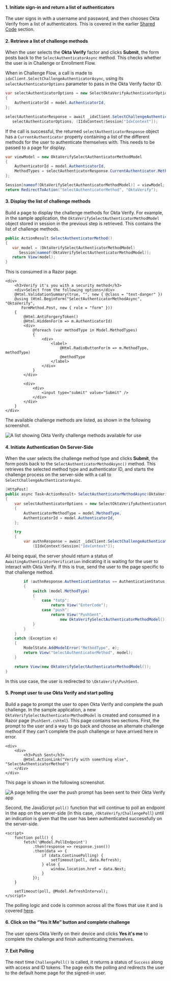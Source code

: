 #### 1. Initiate sign-in and return a list of authenticators

The user signs in with a username and password, and then chooses Okta Verify from a list of authenticators. This is covered in the earlier [Shared Code](#initiate-sign-in-and-return-a-list-of-authenticators) section.

#### 2. Retrieve a list of challenge methods

When the user selects the **Okta Verify** factor and clicks **Submit**, the form posts back to the `SelectAuthenticatorAsync` method. This checks whether the user is in Challenge or Enrollment Flow.

When in Challenge Flow, a call is made to `idxClient.SelectChallengeAuthenticatorAsync`, using its `selectAuthenticatorOptions` parameter to pass in the Okta Verify factor ID.

```csharp
var selectAuthenticatorOptions = new SelectOktaVerifyAuthenticatorOptions
{
    AuthenticatorId = model.AuthenticatorId,
};

selectAuthenticatorResponse = await _idxClient.SelectChallengeAuthenticatorAsync(
   selectAuthenticatorOptions, (IIdxContext)Session["IdxContext"]);
```

If the call is successful, the returned `selectAuthenticatorResponse` object has a `CurrentAuthenticator` property containing a list of the different methods for the user to authenticate themselves with. This needs to be passed to a page for display.

```csharp
var viewModel = new OktaVerifySelectAuthenticatorMethodModel
{
    AuthenticatorId = model.AuthenticatorId,
    MethodTypes = selectAuthenticatorResponse.CurrentAuthenticator.MethodTypes,
};

Session[nameof(OktaVerifySelectAuthenticatorMethodModel)] = viewModel;
return RedirectToAction("SelectAuthenticatorMethod", "OktaVerify");
```

#### 3. Display the list of challenge methods

Build a page to display the challenge methods for Okta Verify. For example, in the sample application, the `OktaVerifySelectAuthenticatorMethodModel` object stored in session in the previous step is retrieved. This contains the list of challenge methods.

```csharp
public ActionResult SelectAuthenticatorMethod()
{
   var model = (OktaVerifySelectAuthenticatorMethodModel)
      Session[nameof(OktaVerifySelectAuthenticatorMethodModel)];
   return View(model);
}
```

This is consumed in a Razor page.

```razor
<div>
    <h3>Verify it's you with a security method</h3>
    <div>Select from the following options</div>
    @Html.ValidationSummary(true, "", new { @class = "text-danger" })
    @using (Html.BeginForm("SelectAuthenticatorMethodAsync", "OktaVerify",
       FormMethod.Post, new { role = "form" }))
    {
        @Html.AntiForgeryToken()
        @Html.HiddenFor(m => m.AuthenticatorId)
        <div>
            @foreach (var methodType in Model.MethodTypes)
            {
                <div>
                    <label>
                        @Html.RadioButtonFor(m => m.MethodType, methodType)
                        @methodType
                    </label>
                </div>
            }
        </div>

        <div>
            <div>
                <input type="submit" value="Submit" />
            </div>
        </div>
    }
</div>
```

The available challenge methods are listed, as shown in the following screenshot.

<div class="common-image-format">

![A list showing Okta Verify challenge methods available for use](/img/authenticators/dotnet-authenticators-okta-verify-challenge-list-of-challenge-methods.png)

</div>

#### 4. Initiate Authentication On Server-Side

When the user selects the challenge method type and clicks **Submit**, the form posts back to the `SelectAuthenticatorMethodAsync()` method. This retrieves the selected method type and authenticator ID, and starts the challenge process on the server-side with a call to `SelectChallengeAuthenticatorAsync`.

```csharp
[HttpPost]
public async Task<ActionResult> SelectAuthenticatorMethodAsync(OktaVerifySelectAuthenticatorMethodModel model)
{
    var selectAuthenticatorOptions = new SelectOktaVerifyAuthenticatorOptions
    {
        AuthenticatorMethodType = model.MethodType,
        AuthenticatorId = model.AuthenticatorId,
    };

    try
    {
        var authnResponse = await _idxClient.SelectChallengeAuthenticatorAsync(selectAuthenticatorOptions,
            (IIdxContext)Session["IdxContext"]);
```

All being equal, the server should return a status of `AwaitingAuthenticatorVerification` indicating it is waiting for the user to interact with Okta Verify. If this is true, send the user to the page specific to that challenge method.

```csharp
        if (authnResponse.AuthenticationStatus == AuthenticationStatus.AwaitingAuthenticatorVerification)
        {
            switch (model.MethodType)
            {
                case "totp":
                    return View("EnterCode");
                case "push":
                    return View("PushSent",
                        new OktaVerifySelectAuthenticatorMethodModel());
            }
        }
    }
    catch (Exception e)
    {
        ModelState.AddModelError("MethodType", e);
        return View("SelectAuthenticatorMethod", model);
    }

    return View(new OktaVerifySelectAuthenticatorMethodModel());
}
```

In this use case, the user is redirected to `\OktaVerify\PushSent`.

#### 5. Prompt user to use Okta Verify and start polling

Build a page to prompt the user to open Okta Verify and complete the push challenge. In the sample application, a new `OktaVerifySelectAuthenticatorMethodModel` is created and consumed in a Razor page (`PushSent.cshtml`). This page contains two sections. First, the prompt to the user and a way to go back and choose an alternate challenge method if they can't complete the push challenge or have arrived here in error.

```razor
<div>
    <div>
        <h3>Push Sent</h3>
        @Html.ActionLink("Verify with something else", "SelectAuthenticatorMethod")
    </div>
</div>
```

This page is shown in the following screenshot.

<div class="common-image-format">

![A page telling the user the push prompt has been sent to their Okta Verify app](/img/authenticators/dotnet-authenticators-okta-verify-challenge-push-sent.png)

</div>

Second, the JavaScript `poll()` function that will continue to poll an endpoint in the app on the server-side (in this case, `/OktaVerify/ChallengePoll`) until an indication is given that the user has been authenticated successfully on the server-side.

```razor
<script>
    function poll() {
        fetch('@Model.PollEndpoint')
            .then(response => response.json())
            .then(data => {
                if (data.ContinuePolling) {
                    setTimeout(poll, data.Refresh);
                } else {
                    window.location.href = data.Next;
                }
            });
    }

    setTimeout(poll, @Model.RefreshInterval);
</script>
```

The polling logic and code is common across all the flows that use it and is covered [here](#polling-okta).

#### 6. Click on the “Yes It Me” button and complete challenge

The user opens Okta Verify on their device and clicks **Yes it's me** to complete the challenge and finish authenticating themselves.

#### 7. Exit Polling

The next time `ChallengePoll()` is called, it returns a status of `Success` along with access and ID tokens. The page exits the polling and redirects the user to the default home page for the signed-in user.
